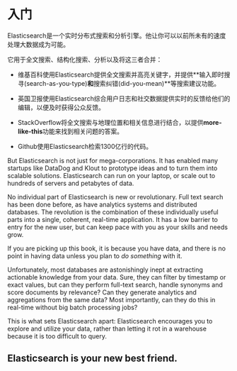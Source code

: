 # 入门

Elasticsearch是一个实时分布式搜索和分析引擎。他让你可以以前所未有的速度处理大数据成为可能。

它用于全文搜索、结构化搜索、分析以及将这三者合并：

* 维基百科使用Elasticsearch提供全文搜索并高亮关键字，并提供**输入即时搜寻(search-as-you-type)**和**搜索纠错(did-you-mean)**等搜索建议功能。

* 英国卫报使用Elasticsearch综合用户日志和社交数据提供实时的反馈给他们的编辑，以便及时获得公众反馈。

* StackOverflow将全文搜索与地理位置和相关信息进行结合，以提供**more-like-this**功能来找到相关问题的答案。

* Github使用Elasticsearch检索1300亿行的代码。

But Elasticsearch is not just for mega-corporations. It has enabled many
startups like DataDog and Klout to prototype ideas and to turn them into
scalable solutions. Elasticsearch can run on your laptop, or scale out to
hundreds of servers and petabytes of data.

No individual part of Elasticsearch is new or revolutionary. Full text search
has been done before, as have analytics systems and distributed databases. The
revolution is the combination of these individually useful parts into a
single, coherent, real-time application. It has a low barrier to entry for the
new user, but can keep pace with you as your skills and needs grow.

If you are picking up this book, it is because you have data, and there is no
point in having data unless you plan to *do something* with it.

Unfortunately, most databases are astonishingly inept at extracting actionable
knowledge from your data. Sure, they can filter by timestamp or exact values,
but can they perform full-text search, handle synonyms and score documents by
relevance?  Can they generate analytics and aggregations from the same data?
Most importantly, can they do this in real-time without big batch processing
jobs?

This is what sets Elasticsearch apart: Elasticsearch encourages you to explore
and utilize your data, rather than letting it rot in a warehouse because it is
too difficult to query.

Elasticsearch is your new best friend.
--
